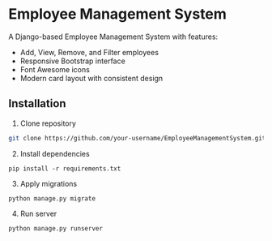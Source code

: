 # Employee Management System

A Django-based Employee Management System with features:
- Add, View, Remove, and Filter employees
- Responsive Bootstrap interface
- Font Awesome icons
- Modern card layout with consistent design

## Installation
1. Clone repository
```bash
git clone https://github.com/your-username/EmployeeManagementSystem.git
```
2. Install dependencies
```
pip install -r requirements.txt
```
3. Apply migrations
```
python manage.py migrate
```
4. Run server
```
python manage.py runserver
```
